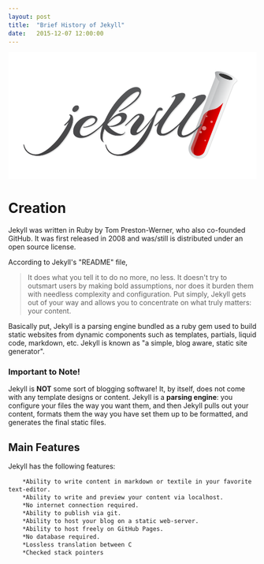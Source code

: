 ```yaml
---
layout: post
title:  "Brief History of Jekyll"
date:   2015-12-07 12:00:00
---
```

<span class="image featured"><img src="/images/jekyll-logo.png" alt=""></span>

Creation
====================

Jekyll was written in Ruby by Tom Preston-Werner, who also co-founded GitHub. It was first released in 2008 and was/still is distributed under an open source license.

According to Jekyll's "README" file,

> It does what you tell it to do no more, no less. It doesn't try to outsmart users 
> by making bold assumptions, nor does it burden them with needless complexity and 
> configuration. Put simply, Jekyll gets out of your way and allows you to 
> concentrate on what truly matters: your content.

Basically put, Jekyll is a parsing engine bundled as a ruby gem used to build static websites from dynamic components such as templates, partials, liquid code, markdown, etc. Jekyll is known as "a simple, blog aware, static site generator".

### Important to Note!
Jekyll is **NOT** some sort of blogging software! It, by itself, does not come with any template designs or content. Jekyll is a **parsing engine**: you configure your files the way you want them, and then Jekyll pulls out your content, formats them the way you have set them up to be formatted, and generates the final static files.

Main Features
---------------------

Jekyll has the following features:

		*Ability to write content in markdown or textile in your favorite text-editor.	
		*Ability to write and preview your content via localhost.
		*No internet connection required.
		*Ability to publish via git.
		*Ability to host your blog on a static web-server.
		*Ability to host freely on GitHub Pages.
		*No database required.
		*Lossless translation between C
		*Checked stack pointers


